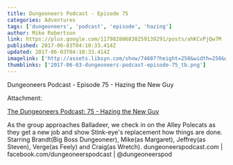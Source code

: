 ```yaml
---
title: Dungeoneers Podcast - Episode 75
categories: Adventures
tags: ['dungeoneers', 'podcast', 'episode', 'hazing']
author: Mike Robertson
link: https://plus.google.com/117982806838259139291/posts/ahKCvPjQw7M
published: 2017-06-03T04:10:33.414Z
updated: 2017-06-03T04:10:33.414Z
imagelink: ['http://assets.libsyn.com/show/74607?height=250&width=250&overlay=true']
thumblinks: ['2017-06-03-dungeoneers-podcast-episode-75_tb.png']
---
```


Dungeoneers Podcast - Episode 75 - Hazing the New Guy


Attachment:

<a href='http://dungeoneerspodcast.libsyn.com/75-hazing-the-new-guy'>The Dungeoneers Podcast: 75 - Hazing the New Guy</a>


As the group approaches Balladeer, we check in on the Alley Polecats as they get a new job and show Stink-eye's replacement how things are done. Starring Brandt(Big Boss Dungeoneer), Mike(as Margaret), Jeffrey(as Steven), Verge(as Feely) and Craig(as Wretch). dungeoneerspodcast.com | facebook.com/dungeoneerspodcast | @dungeoneerspod